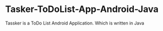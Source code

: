 # Tasker-ToDoList-App-Android-Java

Tassker is a ToDo List Android Application. Which is written in Java
